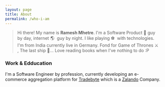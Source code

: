 ```yaml
---
layout: page
title: About
permalink: /who-i-am
---
```


<blockquote>Hi there! My name is <strong>Ramesh Mhetre</strong>. I'm a Software Product 🚀 guy by day, internet 🌎  guy by night. I like playing ⚽  with technologies. I'm from India currently live in Germany. Fond for Game of Thrones ⚔️ , The last ship 🚢... Love reading books when I've nothing to do :P</blockquote>

### Work & Edducation

I'm a Software Engineer by profession, currently developing an e-commerce aggregation platform for <a target="_blank" href="https://www.tradebyte.com">Tradebyte</a> which is a <a href="http://zalando.de">Zalando</a> Company.